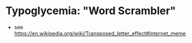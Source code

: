 # Typoglycemia: "Word Scrambler"
  * see https://en.wikipedia.org/wiki/Transposed_letter_effect#Internet_meme
